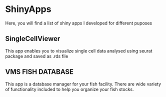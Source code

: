 # ShinyApps

Here, you will find a list of shiny apps I developed for different puposes

## SingleCellViewer

This app enables you to visualize single cell data analysed using seurat package and saved as .rds file

## VMS FISH DATABASE

This app is a database manager for your fish facility. There are wide variety of functionality included to help you organize your fish stocks.
